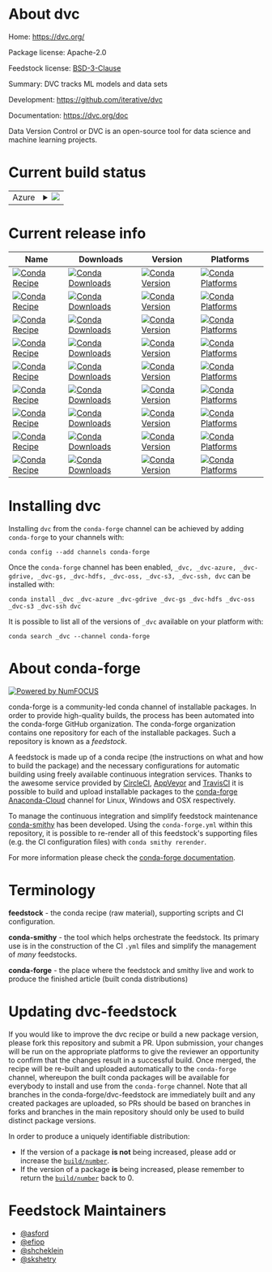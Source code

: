 About dvc
=========

Home: https://dvc.org/

Package license: Apache-2.0

Feedstock license: [BSD-3-Clause](https://github.com/conda-forge/dvc-feedstock/blob/master/LICENSE.txt)

Summary: DVC tracks ML models and data sets

Development: https://github.com/iterative/dvc

Documentation: https://dvc.org/doc

Data Version Control or DVC is an open-source tool for data science
and machine learning projects.


Current build status
====================


<table>
    
  <tr>
    <td>Azure</td>
    <td>
      <details>
        <summary>
          <a href="https://dev.azure.com/conda-forge/feedstock-builds/_build/latest?definitionId=7270&branchName=master">
            <img src="https://dev.azure.com/conda-forge/feedstock-builds/_apis/build/status/dvc-feedstock?branchName=master">
          </a>
        </summary>
        <table>
          <thead><tr><th>Variant</th><th>Status</th></tr></thead>
          <tbody><tr>
              <td>linux_64_python3.6.____cpython</td>
              <td>
                <a href="https://dev.azure.com/conda-forge/feedstock-builds/_build/latest?definitionId=7270&branchName=master">
                  <img src="https://dev.azure.com/conda-forge/feedstock-builds/_apis/build/status/dvc-feedstock?branchName=master&jobName=linux&configuration=linux_64_python3.6.____cpython" alt="variant">
                </a>
              </td>
            </tr><tr>
              <td>linux_64_python3.7.____cpython</td>
              <td>
                <a href="https://dev.azure.com/conda-forge/feedstock-builds/_build/latest?definitionId=7270&branchName=master">
                  <img src="https://dev.azure.com/conda-forge/feedstock-builds/_apis/build/status/dvc-feedstock?branchName=master&jobName=linux&configuration=linux_64_python3.7.____cpython" alt="variant">
                </a>
              </td>
            </tr><tr>
              <td>linux_64_python3.8.____cpython</td>
              <td>
                <a href="https://dev.azure.com/conda-forge/feedstock-builds/_build/latest?definitionId=7270&branchName=master">
                  <img src="https://dev.azure.com/conda-forge/feedstock-builds/_apis/build/status/dvc-feedstock?branchName=master&jobName=linux&configuration=linux_64_python3.8.____cpython" alt="variant">
                </a>
              </td>
            </tr><tr>
              <td>osx_64_python3.6.____cpython</td>
              <td>
                <a href="https://dev.azure.com/conda-forge/feedstock-builds/_build/latest?definitionId=7270&branchName=master">
                  <img src="https://dev.azure.com/conda-forge/feedstock-builds/_apis/build/status/dvc-feedstock?branchName=master&jobName=osx&configuration=osx_64_python3.6.____cpython" alt="variant">
                </a>
              </td>
            </tr><tr>
              <td>osx_64_python3.7.____cpython</td>
              <td>
                <a href="https://dev.azure.com/conda-forge/feedstock-builds/_build/latest?definitionId=7270&branchName=master">
                  <img src="https://dev.azure.com/conda-forge/feedstock-builds/_apis/build/status/dvc-feedstock?branchName=master&jobName=osx&configuration=osx_64_python3.7.____cpython" alt="variant">
                </a>
              </td>
            </tr><tr>
              <td>osx_64_python3.8.____cpython</td>
              <td>
                <a href="https://dev.azure.com/conda-forge/feedstock-builds/_build/latest?definitionId=7270&branchName=master">
                  <img src="https://dev.azure.com/conda-forge/feedstock-builds/_apis/build/status/dvc-feedstock?branchName=master&jobName=osx&configuration=osx_64_python3.8.____cpython" alt="variant">
                </a>
              </td>
            </tr><tr>
              <td>win_64_python3.6.____cpython</td>
              <td>
                <a href="https://dev.azure.com/conda-forge/feedstock-builds/_build/latest?definitionId=7270&branchName=master">
                  <img src="https://dev.azure.com/conda-forge/feedstock-builds/_apis/build/status/dvc-feedstock?branchName=master&jobName=win&configuration=win_64_python3.6.____cpython" alt="variant">
                </a>
              </td>
            </tr><tr>
              <td>win_64_python3.7.____cpython</td>
              <td>
                <a href="https://dev.azure.com/conda-forge/feedstock-builds/_build/latest?definitionId=7270&branchName=master">
                  <img src="https://dev.azure.com/conda-forge/feedstock-builds/_apis/build/status/dvc-feedstock?branchName=master&jobName=win&configuration=win_64_python3.7.____cpython" alt="variant">
                </a>
              </td>
            </tr><tr>
              <td>win_64_python3.8.____cpython</td>
              <td>
                <a href="https://dev.azure.com/conda-forge/feedstock-builds/_build/latest?definitionId=7270&branchName=master">
                  <img src="https://dev.azure.com/conda-forge/feedstock-builds/_apis/build/status/dvc-feedstock?branchName=master&jobName=win&configuration=win_64_python3.8.____cpython" alt="variant">
                </a>
              </td>
            </tr>
          </tbody>
        </table>
      </details>
    </td>
  </tr>
</table>

Current release info
====================

| Name | Downloads | Version | Platforms |
| --- | --- | --- | --- |
| [![Conda Recipe](https://img.shields.io/badge/recipe-_dvc-green.svg)](https://anaconda.org/conda-forge/_dvc) | [![Conda Downloads](https://img.shields.io/conda/dn/conda-forge/_dvc.svg)](https://anaconda.org/conda-forge/_dvc) | [![Conda Version](https://img.shields.io/conda/vn/conda-forge/_dvc.svg)](https://anaconda.org/conda-forge/_dvc) | [![Conda Platforms](https://img.shields.io/conda/pn/conda-forge/_dvc.svg)](https://anaconda.org/conda-forge/_dvc) |
| [![Conda Recipe](https://img.shields.io/badge/recipe-_dvc--azure-green.svg)](https://anaconda.org/conda-forge/_dvc-azure) | [![Conda Downloads](https://img.shields.io/conda/dn/conda-forge/_dvc-azure.svg)](https://anaconda.org/conda-forge/_dvc-azure) | [![Conda Version](https://img.shields.io/conda/vn/conda-forge/_dvc-azure.svg)](https://anaconda.org/conda-forge/_dvc-azure) | [![Conda Platforms](https://img.shields.io/conda/pn/conda-forge/_dvc-azure.svg)](https://anaconda.org/conda-forge/_dvc-azure) |
| [![Conda Recipe](https://img.shields.io/badge/recipe-_dvc--gdrive-green.svg)](https://anaconda.org/conda-forge/_dvc-gdrive) | [![Conda Downloads](https://img.shields.io/conda/dn/conda-forge/_dvc-gdrive.svg)](https://anaconda.org/conda-forge/_dvc-gdrive) | [![Conda Version](https://img.shields.io/conda/vn/conda-forge/_dvc-gdrive.svg)](https://anaconda.org/conda-forge/_dvc-gdrive) | [![Conda Platforms](https://img.shields.io/conda/pn/conda-forge/_dvc-gdrive.svg)](https://anaconda.org/conda-forge/_dvc-gdrive) |
| [![Conda Recipe](https://img.shields.io/badge/recipe-_dvc--gs-green.svg)](https://anaconda.org/conda-forge/_dvc-gs) | [![Conda Downloads](https://img.shields.io/conda/dn/conda-forge/_dvc-gs.svg)](https://anaconda.org/conda-forge/_dvc-gs) | [![Conda Version](https://img.shields.io/conda/vn/conda-forge/_dvc-gs.svg)](https://anaconda.org/conda-forge/_dvc-gs) | [![Conda Platforms](https://img.shields.io/conda/pn/conda-forge/_dvc-gs.svg)](https://anaconda.org/conda-forge/_dvc-gs) |
| [![Conda Recipe](https://img.shields.io/badge/recipe-_dvc--hdfs-green.svg)](https://anaconda.org/conda-forge/_dvc-hdfs) | [![Conda Downloads](https://img.shields.io/conda/dn/conda-forge/_dvc-hdfs.svg)](https://anaconda.org/conda-forge/_dvc-hdfs) | [![Conda Version](https://img.shields.io/conda/vn/conda-forge/_dvc-hdfs.svg)](https://anaconda.org/conda-forge/_dvc-hdfs) | [![Conda Platforms](https://img.shields.io/conda/pn/conda-forge/_dvc-hdfs.svg)](https://anaconda.org/conda-forge/_dvc-hdfs) |
| [![Conda Recipe](https://img.shields.io/badge/recipe-_dvc--oss-green.svg)](https://anaconda.org/conda-forge/_dvc-oss) | [![Conda Downloads](https://img.shields.io/conda/dn/conda-forge/_dvc-oss.svg)](https://anaconda.org/conda-forge/_dvc-oss) | [![Conda Version](https://img.shields.io/conda/vn/conda-forge/_dvc-oss.svg)](https://anaconda.org/conda-forge/_dvc-oss) | [![Conda Platforms](https://img.shields.io/conda/pn/conda-forge/_dvc-oss.svg)](https://anaconda.org/conda-forge/_dvc-oss) |
| [![Conda Recipe](https://img.shields.io/badge/recipe-_dvc--s3-green.svg)](https://anaconda.org/conda-forge/_dvc-s3) | [![Conda Downloads](https://img.shields.io/conda/dn/conda-forge/_dvc-s3.svg)](https://anaconda.org/conda-forge/_dvc-s3) | [![Conda Version](https://img.shields.io/conda/vn/conda-forge/_dvc-s3.svg)](https://anaconda.org/conda-forge/_dvc-s3) | [![Conda Platforms](https://img.shields.io/conda/pn/conda-forge/_dvc-s3.svg)](https://anaconda.org/conda-forge/_dvc-s3) |
| [![Conda Recipe](https://img.shields.io/badge/recipe-_dvc--ssh-green.svg)](https://anaconda.org/conda-forge/_dvc-ssh) | [![Conda Downloads](https://img.shields.io/conda/dn/conda-forge/_dvc-ssh.svg)](https://anaconda.org/conda-forge/_dvc-ssh) | [![Conda Version](https://img.shields.io/conda/vn/conda-forge/_dvc-ssh.svg)](https://anaconda.org/conda-forge/_dvc-ssh) | [![Conda Platforms](https://img.shields.io/conda/pn/conda-forge/_dvc-ssh.svg)](https://anaconda.org/conda-forge/_dvc-ssh) |
| [![Conda Recipe](https://img.shields.io/badge/recipe-dvc-green.svg)](https://anaconda.org/conda-forge/dvc) | [![Conda Downloads](https://img.shields.io/conda/dn/conda-forge/dvc.svg)](https://anaconda.org/conda-forge/dvc) | [![Conda Version](https://img.shields.io/conda/vn/conda-forge/dvc.svg)](https://anaconda.org/conda-forge/dvc) | [![Conda Platforms](https://img.shields.io/conda/pn/conda-forge/dvc.svg)](https://anaconda.org/conda-forge/dvc) |

Installing dvc
==============

Installing `dvc` from the `conda-forge` channel can be achieved by adding `conda-forge` to your channels with:

```
conda config --add channels conda-forge
```

Once the `conda-forge` channel has been enabled, `_dvc, _dvc-azure, _dvc-gdrive, _dvc-gs, _dvc-hdfs, _dvc-oss, _dvc-s3, _dvc-ssh, dvc` can be installed with:

```
conda install _dvc _dvc-azure _dvc-gdrive _dvc-gs _dvc-hdfs _dvc-oss _dvc-s3 _dvc-ssh dvc
```

It is possible to list all of the versions of `_dvc` available on your platform with:

```
conda search _dvc --channel conda-forge
```


About conda-forge
=================

[![Powered by NumFOCUS](https://img.shields.io/badge/powered%20by-NumFOCUS-orange.svg?style=flat&colorA=E1523D&colorB=007D8A)](http://numfocus.org)

conda-forge is a community-led conda channel of installable packages.
In order to provide high-quality builds, the process has been automated into the
conda-forge GitHub organization. The conda-forge organization contains one repository
for each of the installable packages. Such a repository is known as a *feedstock*.

A feedstock is made up of a conda recipe (the instructions on what and how to build
the package) and the necessary configurations for automatic building using freely
available continuous integration services. Thanks to the awesome service provided by
[CircleCI](https://circleci.com/), [AppVeyor](https://www.appveyor.com/)
and [TravisCI](https://travis-ci.com/) it is possible to build and upload installable
packages to the [conda-forge](https://anaconda.org/conda-forge)
[Anaconda-Cloud](https://anaconda.org/) channel for Linux, Windows and OSX respectively.

To manage the continuous integration and simplify feedstock maintenance
[conda-smithy](https://github.com/conda-forge/conda-smithy) has been developed.
Using the ``conda-forge.yml`` within this repository, it is possible to re-render all of
this feedstock's supporting files (e.g. the CI configuration files) with ``conda smithy rerender``.

For more information please check the [conda-forge documentation](https://conda-forge.org/docs/).

Terminology
===========

**feedstock** - the conda recipe (raw material), supporting scripts and CI configuration.

**conda-smithy** - the tool which helps orchestrate the feedstock.
                   Its primary use is in the construction of the CI ``.yml`` files
                   and simplify the management of *many* feedstocks.

**conda-forge** - the place where the feedstock and smithy live and work to
                  produce the finished article (built conda distributions)


Updating dvc-feedstock
======================

If you would like to improve the dvc recipe or build a new
package version, please fork this repository and submit a PR. Upon submission,
your changes will be run on the appropriate platforms to give the reviewer an
opportunity to confirm that the changes result in a successful build. Once
merged, the recipe will be re-built and uploaded automatically to the
`conda-forge` channel, whereupon the built conda packages will be available for
everybody to install and use from the `conda-forge` channel.
Note that all branches in the conda-forge/dvc-feedstock are
immediately built and any created packages are uploaded, so PRs should be based
on branches in forks and branches in the main repository should only be used to
build distinct package versions.

In order to produce a uniquely identifiable distribution:
 * If the version of a package **is not** being increased, please add or increase
   the [``build/number``](https://conda.io/docs/user-guide/tasks/build-packages/define-metadata.html#build-number-and-string).
 * If the version of a package **is** being increased, please remember to return
   the [``build/number``](https://conda.io/docs/user-guide/tasks/build-packages/define-metadata.html#build-number-and-string)
   back to 0.

Feedstock Maintainers
=====================

* [@asford](https://github.com/asford/)
* [@efiop](https://github.com/efiop/)
* [@shcheklein](https://github.com/shcheklein/)
* [@skshetry](https://github.com/skshetry/)

